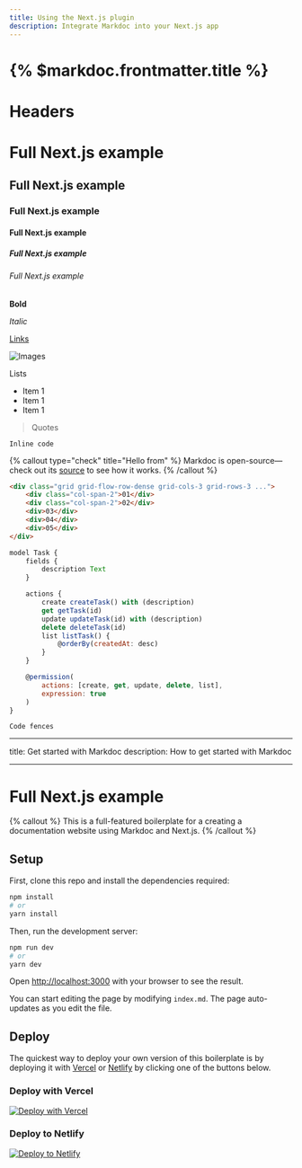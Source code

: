 ```yaml
---
title: Using the Next.js plugin
description: Integrate Markdoc into your Next.js app
---
```


# {% $markdoc.frontmatter.title %}

# Headers

# Full Next.js example

## Full Next.js example

### Full Next.js example

#### Full Next.js example

##### Full Next.js example

###### Full Next.js example

**Bold**

_Italic_

[Links](/docs/nodes)

![Images](/logo.svg)

Lists

-   Item 1
-   Item 1
-   Item 1

> Quotes

`Inline code`

{% callout type="check" title="Hello from" %}
Markdoc is open-source—check out its [source](http://github.com/markdoc/markdoc) to see how it works.
{% /callout %}

```html
<div class="grid grid-flow-row-dense grid-cols-3 grid-rows-3 ...">
	<div class="col-span-2">01</div>
	<div class="col-span-2">02</div>
	<div>03</div>
	<div>04</div>
	<div>05</div>
</div>
```

```js
model Task {
    fields {
        description Text
    }

    actions {
        create createTask() with (description)
        get getTask(id)
        update updateTask(id) with (description)
        delete deleteTask(id)
        list listTask() {
            @orderBy(createdAt: desc)
        }
    }

    @permission(
        actions: [create, get, update, delete, list],
        expression: true
    )
}
```

```
Code fences
```

---

title: Get started with Markdoc
description: How to get started with Markdoc

---

# Full Next.js example

{% callout %}
This is a full-featured boilerplate for a creating a documentation website using Markdoc and Next.js.
{% /callout %}

## Setup

First, clone this repo and install the dependencies required:

```bash
npm install
# or
yarn install
```

Then, run the development server:

```bash
npm run dev
# or
yarn dev
```

Open [http://localhost:3000](http://localhost:3000) with your browser to see the result.

You can start editing the page by modifying `index.md`. The page auto-updates as you edit the file.

## Deploy

The quickest way to deploy your own version of this boilerplate is by deploying it with [Vercel](https://vercel.com) or [Netlify](https://www.netlify.com/) by clicking one of the buttons below.

### Deploy with Vercel

[![Deploy with Vercel](https://vercel.com/button)](https://vercel.com/new/clone?repository-url=https://github.com/markdoc/next.js-starter)

### Deploy to Netlify

[![Deploy to Netlify](https://www.netlify.com/img/deploy/button.svg)](https://app.netlify.com/start/deploy?repository=https://github.com/markdoc/next.js-starter)
